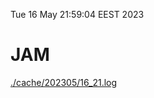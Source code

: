 Tue 16 May 21:59:04 EEST 2023
# JAM
<a href='./cache/202305/16_21.log'>./cache/202305/16_21.log</a>
